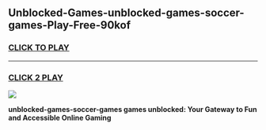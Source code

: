 
## Unblocked-Games-unblocked-games-soccer-games-Play-Free-90kof
<h3>
<a href="https://premium76.site?title=unblocked-games-soccer-games&ref=18A1">CLICK TO PLAY</a></h3>
<hr>

<h3>
<a href="https://premium76.site?title=unblocked-games-soccer-games&ref=18A1">CLICK 2 PLAY</a>
  
</h3>

<a href="https://premium76.site?title=unblocked-games-soccer-games&ref=18A1"><img src="https://clearcache.store/games.png"></a>


**unblocked-games-soccer-games games unblocked: Your Gateway to Fun and Accessible Online Gaming**
